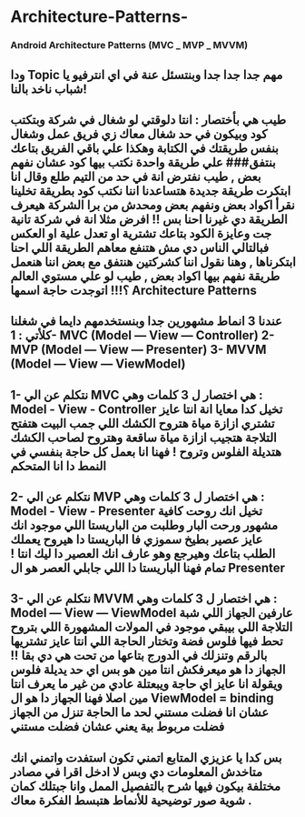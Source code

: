 # Architecture-Patterns-
### Android Architecture Patterns (MVC _ MVP _ MVVM)
ودا Topic مهم جدا جدا جدا وبنتسئل عنة في اي انترفيو يا شباب ناخد بالنا!
----
طيب هي بأختصار : انتا دلوقتي لو شغال في شركة وبتكتب كود وبيكون في حد شغال معاك زي فريق عمل وشغال بنفس طريقتك في الكتابة وهكذا علي باقي الفريق بتاعك بنتفق### علي طريقة واحدة نكتب بيها كود عشان نفهم بعض , طيب نفترض انة في حد من التيم طلع وقال انا ابتكرت طريقة جديدة هتساعدنا اننا نكتب كود بطريقة تخلينا نقرأ اكواد بعض ونفهم بعض ومحدش من برا الشركة هيعرف الطريقة دي غيرنا احنا بس !!
افرض مثلا انة في شركة تانية جت وعايزة الكود بتاعك تشترية او تعدل علية او العكس فبالتالي الناس دي مش هتنفع معاهم الطريقة اللي احنا ابتكرناها , وهنا نقول اننا كشركتين هنتفق مع بعض اننا هنعمل طريقة نفهم بيها اكواد بعض , طيب لو علي مستوي العالم ؟!!! اتوجدت حاجة اسمها Architecture Patterns
----
عندنا 3 انماط مشهورين جدا وبنستخدمهم دايما في شغلنا كلأتي :
1- MVC (Model — View — Controller)
2- MVP (Model — View — Presenter)
3- MVVM (Model — View — ViewModel)
----
1- نتكلم عن الي MVC هي اختصار ل 3 كلمات وهي :
Model - View - Controller
تخيل كدا معايا انة انتا عايز تشتري ازازة مياة هتروح الكشك اللي جمب البيت هتفتح التلاجة هتجيب ازازة مياة ساقعة وهتروح لصاحب الكشك هتديلة الفلوس وتروح !
فهنا انا بعمل كل حاجة بنفسي في النمط دا انا المتحكم
----
2-  نتكلم عن الي MVP هي اختصار ل 3 كلمات وهي :
Model - View - Presenter
تخيل انك روحت كافية مشهور ورحت البار وطلبت من الباريستا اللي موجود انك عايز عصير بطيخ سموزي فا الباريستا دا هيروح يعملك الطلب بتاعك وهيرجع وهو عارف انك العصير دا ليك انتا ! تمام
فهنا الباريستا دا اللي جابلي العصر هو ال Presenter
----
3- نتكلم عن الي MVVM هي اختصار ل 3 كلمات وهي :
Model — View — ViewModel
عارفين الجهاز اللي شبة التلاجة اللي بيبقي موجود في المولات المشهورة اللي بتروح تحط فيها فلوس فضة وتختار الحاجة اللي انتا عايز تشتريها بالرقم وتنزلك في الدورج بتاعها من تحت هي دي بقا !! الجهاز دا هو ميعرفكش انتا مين هو بس اي حد يديلة فلوس ويقولة انا عايز اي حاجة ويبعتلة عادي من غير ما يعرف انتا مين اصلا 
فهنا الجهاز دا هو ال ViewModel = binding عشان انا فضلت مستني لحد ما الحاجة تنزل من الجهاز فضلت مربوط بية يعني عشان فضلت مستني 
-----
بس كدا يا عزيزي المتابع اتمني تكون استفدت واتمني انك متاخدش المعلومات دي وبس لا ادخل اقرا في مصادر مختلفة بيكون فيها شرح بالتفصيل الممل وانا جبتلك كمان شوية صور توضيحية للأنماط هتبسط الفكرة معاك . 
----
